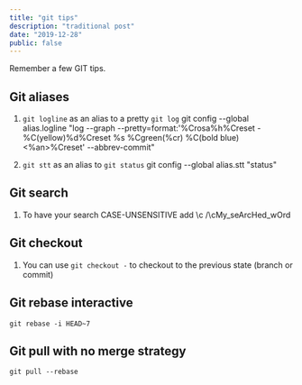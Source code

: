 ```yaml
---
title: "git tips"
description: "traditional post"
date: "2019-12-28"
public: false
---
```


Remember a few GIT tips.

## Git aliases

1. ```git logline``` as an alias to a pretty ```git log```
git config --global alias.logline "log --graph --pretty=format:'%Crosa%h%Creset -%C(yellow)%d%Creset %s %Cgreen(%cr) %C(bold blue)<%an>%Creset' --abbrev-commit"

2. ```git stt``` as an alias to ```git status```
git config --global alias.stt "status"

## Git search

1. To have your search CASE-UNSENSITIVE add \c
/\cMy_seArcHed_wOrd

## Git checkout

1. You can use ```git checkout -``` to checkout to the previous state (branch or commit)

## Git rebase interactive

``` git rebase -i HEAD~7 ```

## Git pull with no merge strategy
```git pull --rebase```